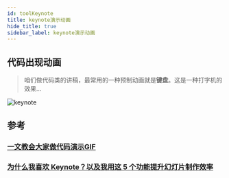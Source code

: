 ```yaml
---
id: toolKeynote
title: keynote演示动画
hide_title: true
sidebar_label: keynote演示动画
---
```


## 代码出现动画

> 咱们做代码类的讲稿，最常用的一种预制动画就是**键盘**。这是一种打字机的效果...

![keynote](/img/keynote_animation1.gif)

## 参考

### [一文教会大家做代码演示GIF](https://juejin.cn/post/6909481718156099597)
### [为什么我喜欢 Keynote？以及我用这 5 个功能提升幻灯片制作效率](https://sspai.com/post/60529)

